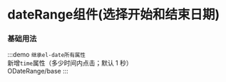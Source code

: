 # dateRange组件(选择开始和结束日期)

### 基础用法

:::demo `继承el-date所有属性` <br/>新增`time`属性（多少时间内点击；默认 1 秒）<br/>
ODateRange/base
:::
